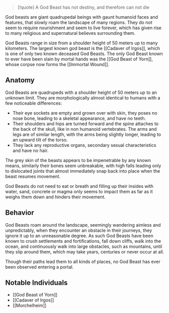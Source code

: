 >[!quote]
> A God Beast has not destiny, and therefore can not die

God beasts are giant quadrupedal beings with gaunt humanoid faces and features, that slowly roam the landscape of many regions. They do not seem to require nourishment and seem to live forever, which has given rise to many religious and supernatural believes surrounding them.

God Beasts range in size from a shoulder height of 50 meters up to many kilometers. The largest known god beast is the [[Cadaver of Irgos]], which is one of only two known deceased God Beasts. The only God Beast known to ever have been slain by mortal hands was the [[God Beast of Yorn]], whose corpse now forms the [[Immortal Wound]].

## Anatomy
God Beasts are quadrupeds with a shoulder height of 50 meters up to an unknown limit. They are morphologically almost identical to humans with a few noticeable differences: 
- Their eye sockets are empty and grown over with skin, they poses no nose bone, leading to a skeletal appearance, and have no teeth.
- Their shoulders and hips are turned forward and the spine attaches to the back of the skull, like in non humanoid vertebrates. The arms and legs are of similar length, with the arms being slightly longer, leading to an upward tilt of the torso.
- They lack any reproductive organs, secondary sexual characteristics and have no hair.

The grey skin of the beasts appears to be impenetrable by any known means, similarly their bones seem unbreakable, with high falls leading only to dislocated joints that almost immediately snap back into place when the beast resumes movement.

God Beasts do not need to eat or breath and filling up their insides with water, sand, concrete or magma only seems to impact them as far as it weighs them down and hinders their movement.

## Behavior
God Beasts roam around the landscape, seemingly wandering aimless and unpredictably, when they encounter an obstacle in their journeys, they ignore it up to an unreasonable degree. As such God Beasts have been known to crush settlements and fortifications, fall down cliffs, walk into the ocean, and continuously walk into large obstacles, such as mountains, until they slip around them, which may take years, centuries or never occur at all.

Though their paths lead them to all kinds of places, no God Beast has ever been observed entering a portal.

## Notable Individuals
- [[God Beast of Yorn]]
- [[Cadaver of Irgos]]
- [[Morchelheim]]

